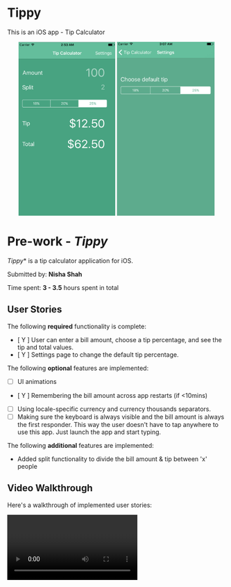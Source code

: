 # Tippy
This is an iOS app - Tip Calculator

<p align="center">
  <img src="scr1.png" height="400"/>
  <img src="src2.png" height="400"/>
</p>

# Pre-work - *Tippy*

*Tippy** is a tip calculator application for iOS.

Submitted by: **Nisha Shah**

Time spent: **3 - 3.5** hours spent in total

## User Stories

The following **required** functionality is complete:

* [ Y ] User can enter a bill amount, choose a tip percentage, and see the tip and total values.
* [ Y ] Settings page to change the default tip percentage.

The following **optional** features are implemented:
* [ ] UI animations
* [ Y ] Remembering the bill amount across app restarts (if <10mins)
* [ ] Using locale-specific currency and currency thousands separators.
* [ ] Making sure the keyboard is always visible and the bill amount is always the first responder. This way the user doesn't have to tap anywhere to use this app. Just launch the app and start typing.

The following **additional** features are implemented:

- Added split functionality to divide the bill amount & tip between 'x' people

## Video Walkthrough 

Here's a walkthrough of implemented user stories:

<video src='http://i.imgur.com/zp6ZfhY.gifv' title='Video Walkthrough' width='' alt='Video Walkthrough' />



